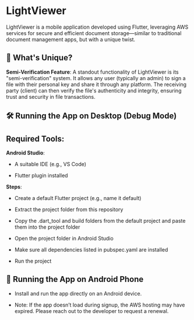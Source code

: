 # LightViewer

LightViewer is a mobile application developed using Flutter, leveraging AWS services for secure and efficient document storage—similar to traditional document management apps, but with a unique twist.

## 🔐 What's Unique?
**Semi-Verification Feature**:
A standout functionality of LightViewer is its "semi-verification" system. It allows any user (typically an admin) to sign a file with their personal key and share it through any platform. The receiving party (client) can then verify the file's authenticity and integrity, ensuring trust and security in file transactions.

## 🛠️ Running the App on Desktop (Debug Mode)
## Required Tools:

**Android Studio**:

- A suitable IDE (e.g., VS Code)

- Flutter plugin installed

**Steps**:

- Create a default Flutter project (e.g., name it default)

- Extract the project folder from this repository

- Copy the .dart_tool and build folders from the default project and paste them into the project folder

- Open the project folder in Android Studio

- Make sure all dependencies listed in pubspec.yaml are installed

- Run the project

## 📲 Running the App on Android Phone
- Install and run the app directly on an Android device.

- Note: If the app doesn’t load during signup, the AWS hosting may have expired. Please reach out to the developer to request a renewal.



